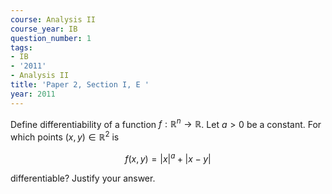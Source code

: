 ```yaml
---
course: Analysis II
course_year: IB
question_number: 1
tags:
- IB
- '2011'
- Analysis II
title: 'Paper 2, Section I, E '
year: 2011
---
```




Define differentiability of a function $f: \mathbb{R}^{n} \rightarrow \mathbb{R}$. Let $a>0$ be a constant. For which points $(x, y) \in \mathbb{R}^{2}$ is

$$f(x, y)=|x|^{a}+|x-y|$$

differentiable? Justify your answer.